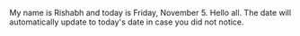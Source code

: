 My name is Rishabh and today is Friday, November 5. Hello all. The date will automatically update to today's date in case you did not notice.
